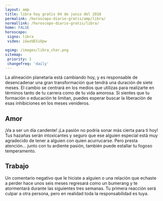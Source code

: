 ```yaml
---
layout: amp
title: libra hoy gratis 04 de junio del 2018 
permalink: /horoscopo-diario-gratis/amp/libra/
normallink: /horoscopo-diario-gratis/libra/
home: FALSE
horoscopo:
 signo: libra
 video: iGwzUESiOpw

ogimg: /images/libra_char.png
sitemap:
 priority: 1
 changefreq: 'daily'
---
```



La alineación planetaria está cambiando hoy, y es responsable de desencadenar una gran transformación que tendrá una duración de siete meses. El cambio se centrará en los medios que utilizas para realizarte en términos tanto de tu carrera como de tu vida amorosa. Si sientes que tu formación o educación te limitan, puedes esperar buscar la liberación de esas inhibiciones en los meses venideros.

## Amor

¡Va a ser un día candente! ¡La pasión no podría sonar más cierta para ti hoy! Tus hazañas serán intoxicantes y seguro que ese alguien especial está muy agradecido de tener a alguien con quien acurrucarse. Pero presta atención... junto con tu ardiente pasión, también puede estallar tu fogoso temperamento.

## Trabajo

Un comentario negativo que le hiciste a alguien o una relación que echaste a perder hace unos seis meses regresará como un bumerang y te atormentará durante las siguientes tres semanas. Tu primera reacción será culpar a otra persona, pero en realidad toda la responsabilidad es tuya.